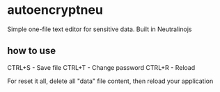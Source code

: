 # autoencryptneu
Simple one-file text editor for sensitive data. Built in Neutralinojs

## how to use
CTRL+S - Save file
CTRL+T - Change password
CTRL+R - Reload

For reset it all, delete all "data" file content, then reload your application